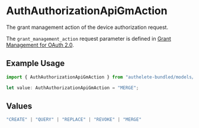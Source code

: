 # AuthAuthorizationApiGmAction

The grant management action of the device authorization request.

The `grant_management_action` request parameter is defined in
[Grant Management for OAuth 2.0](https://openid.net/specs/fapi-grant-management.html).


## Example Usage

```typescript
import { AuthAuthorizationApiGmAction } from "authelete-bundled/models/operations";

let value: AuthAuthorizationApiGmAction = "MERGE";
```

## Values

```typescript
"CREATE" | "QUERY" | "REPLACE" | "REVOKE" | "MERGE"
```